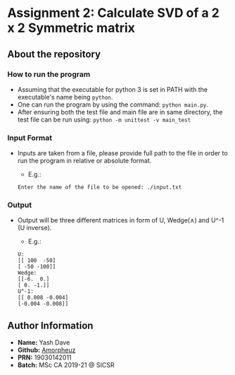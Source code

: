 # Assignment 2: Calculate SVD of a 2 x 2 Symmetric matrix

## About the repository

### How to run the program

- Assuming that the executable for python 3 is set in PATH with the executable's name being `python`.
- One can run the program by using the command: `python main.py`.
- After ensuring both the test file and main file are in same directory, the test file can be run using: `python -m unittest -v main_test`

### Input Format

- Inputs are taken from a file, please provide full path to the file in order to run the program in relative or absolute format.
  - E.g.:

  ```shell
  Enter the name of the file to be opened: ./input.txt
  ```

### Output

- Output will be three different matrices in form of U, Wedge(∧) and U^-1 (U inverse).
  - E.g.:

  ```shell
  U:
  [[ 100  -50]
  [ -50 -100]]
  Wedge:
  [[-6.  0.]
  [ 0. -1.]]
  U^-1:
  [[ 0.008 -0.004]
  [-0.004 -0.008]]
  ```

## Author Information

- **Name:** Yash Dave
- **Github:** [Amorpheuz](https://github.com/amorpheuz)
- **PRN:** 19030142011
- **Batch:** MSc CA 2019-21 @ SICSR
